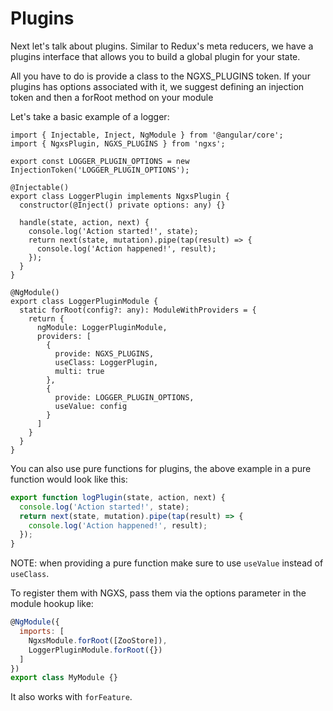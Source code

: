 # Plugins

Next let's talk about plugins. Similar to Redux's meta reducers, we have
a plugins interface that allows you to build a global plugin for your state.

All you have to do is provide a class to the NGXS_PLUGINS token.
If your plugins has options associated with it, we suggest defining an injection token 
and then a forRoot method on your module

Let's take a basic example of a logger:

```TS
import { Injectable, Inject, NgModule } from '@angular/core';
import { NgxsPlugin, NGXS_PLUGINS } from 'ngxs';

export const LOGGER_PLUGIN_OPTIONS = new InjectionToken('LOGGER_PLUGIN_OPTIONS');

@Injectable()
export class LoggerPlugin implements NgxsPlugin {
  constructor(@Inject() private options: any) {}

  handle(state, action, next) {
    console.log('Action started!', state);
    return next(state, mutation).pipe(tap(result) => {
      console.log('Action happened!', result);
    });
  }
}

@NgModule()
export class LoggerPluginModule {
  static forRoot(config?: any): ModuleWithProviders = {
    return {
      ngModule: LoggerPluginModule,
      providers: [
        {
          provide: NGXS_PLUGINS,
          useClass: LoggerPlugin,
          multi: true  
        },
        {
          provide: LOGGER_PLUGIN_OPTIONS,
          useValue: config
        }
      ]
    }
  }
}
```

You can also use pure functions for plugins, the above example in a pure function
would look like this:

```javascript
export function logPlugin(state, action, next) {
  console.log('Action started!', state);
  return next(state, mutation).pipe(tap(result) => {
    console.log('Action happened!', result);
  });
}
```

NOTE: when providing a pure function make sure to use `useValue` instead of `useClass`.

To register them with NGXS, pass them via the options parameter
in the module hookup like:

```javascript
@NgModule({
  imports: [
    NgxsModule.forRoot([ZooStore]),
    LoggerPluginModule.forRoot({})
  ]
})
export class MyModule {}
```

It also works with `forFeature`.
